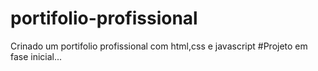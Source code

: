 # portifolio-profissional
Crinado um portifolio profissional  com html,css e javascript
#Projeto em fase inicial...
